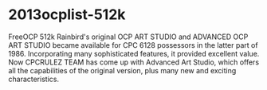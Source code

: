 # 2013ocplist-512k
FreeOCP 512k
Rainbird's original OCP ART STUDIO and ADVANCED OCP ART STUDIO became available for CPC 6128 possessors in the latter part of 1986. Incorporating many sophisticated features, it provided excellent value. Now CPCRULEZ TEAM has come up with Advanced Art Studio, which offers all the capabilities of the original version, plus many new and exciting characteristics.
